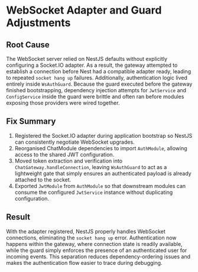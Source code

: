 # WebSocket Adapter and Guard Adjustments

## Root Cause
The WebSocket server relied on NestJS defaults without explicitly configuring a Socket.IO adapter. As a result, the gateway attempted to establish a connection before Nest had a compatible adapter ready, leading to repeated `socket hang up` failures. Additionally, authentication logic lived entirely inside `WsAuthGuard`. Because the guard executed before the gateway finished bootstrapping, dependency injection attempts for `JwtService` and `ConfigService` inside the guard were brittle and often ran before modules exposing those providers were wired together.

## Fix Summary
1. Registered the Socket.IO adapter during application bootstrap so NestJS can consistently negotiate WebSocket upgrades.
2. Reorganised ChatModule dependencies to import `AuthModule`, allowing access to the shared JWT configuration.
3. Moved token extraction and verification into `ChatGateway.handleConnection`, leaving `WsAuthGuard` to act as a lightweight gate that simply ensures an authenticated payload is already attached to the socket.
4. Exported `JwtModule` from `AuthModule` so that downstream modules can consume the configured `JwtService` instance without duplicating configuration.

## Result
With the adapter registered, NestJS properly handles WebSocket connections, eliminating the `socket hang up` error. Authentication now happens within the gateway, where connection state is readily available, while the guard simply enforces the presence of an authenticated user for incoming events. This separation reduces dependency-ordering issues and makes the authentication flow easier to trace during debugging.
